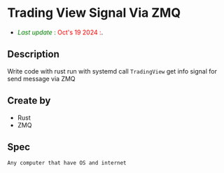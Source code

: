 # Trading View Signal Via ZMQ

* <span style="color:Green"> *Last update* :</span> <span style="color:RED"> Oct's 19 2024 :</span>.

## Description

Write code with rust run with systemd call ```TradingView``` get info signal for send message via ZMQ

## Create by

- Rust
- ZMQ

## Spec

```text
Any computer that have OS and internet
```
